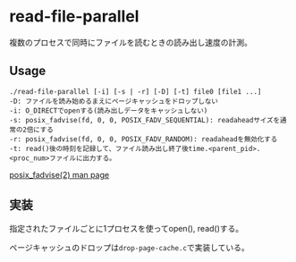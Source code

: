 # read-file-parallel

複数のプロセスで同時にファイルを読むときの読み出し速度の計測。

## Usage

```
./read-file-parallel [-i] [-s | -r] [-D] [-t] file0 [file1 ...]
-D: ファイルを読み始めるまえにページキャッシュをドロップしない
-i: O_DIRECTでopenする(読み出しデータをキャッシュしない)
-s: posix_fadvise(fd, 0, 0, POSIX_FADV_SEQUENTIAL): readaheadサイズを通常の2倍にする
-r: posix_fadvise(fd, 0, 0, POSIX_FADV_RANDOM): readaheadを無効化する
-t: read()後の時刻を記録して、ファイル読み出し終了後time.<parent_pid>.<proc_num>ファイルに出力する。
```

[posix_fadvise(2) man page](https://man7.org/linux/man-pages/man2/posix_fadvise.2.html)

## 実装

指定されたファイルごとに1プロセスを使ってopen(), read()する。

ページキャッシュのドロップは``drop-page-cache.c``で実装している。
